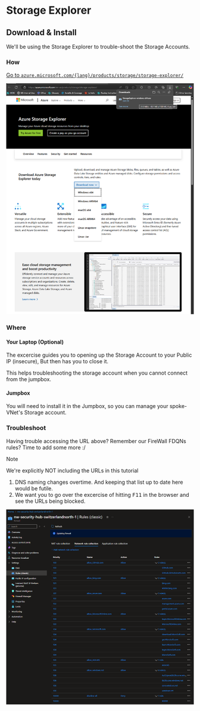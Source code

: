 # Storage Explorer

## Download & Install

We'll be using the Storage Explorer to trouble-shoot the Storage Accounts.

### How

[Go to `azure.microsoft.com/{lang}/products/storage/storage-explorer/`](https://azure.microsoft.com/en-us/products/storage/storage-explorer/?msockid=2f1cf2046f1769f8340ae3c86e1668c1#Download-4)

![Storage Explorer](../../../assets/img/azure/tools/storage_explorer/download.png)

### Where

#### Your Laptop (Optional)

The excercise guides you to opening up the Storage Account to your Public IP (insecure), But then has you to close it.

This helps troubleshooting the storage account when you cannot connect from the jumpbox.

#### Jumpbox

You will need to install it in the Jumpbox, so you can manage your spoke-VNet's Storage account.

### Troubleshoot

Having trouble accessing the URL above? Remember our FireWall FDQNs rules? Time to add some more :/

> [!NOTE]
> We're explicitly NOT including the URLs in this tutorial

1. DNS naming changes overtime. And keeping that list up to date here would be futile.
1. We want you to go over the excercise of hitting <kbd>F11</kbd> in the browser and see the URLs being blocked.

![Rules](../../../assets/img/azure/solution/vnets/hub/fw/rules/n.png)
